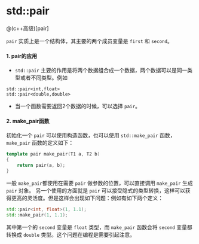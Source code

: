 # std::pair
@(c++高级)[pair]

`pair` 实质上是一个结构体，其主要的两个成员变量是 `first` 和 `second`。

#### 1. pair的应用
- `std::pair` 主要的作用是将两个数据组合成一个数据，两个数据可以是同一类型或者不同类型。例如   
```
std::pair<int,float>
std::pair<double,double>
```
- 当一个函数需要返回2个数据的时候，可以选择 `pair`。  

#### 2. make_pair函数

初始化一个 `pair` 可以使用构造函数，也可以使用 `std::make_pair` 函数，`make_pair` 函数的定义如下：
```cpp
template pair make_pair(T1 a, T2 b) 
{ 
	return pair(a, b); 
}
```

一般 `make_pair`都使用在需要 `pair` 做参数的位置，可以直接调用 `make_pair` 生成 `pair` 对象。 另一个使用的方面就是 `pair` 可以接受隐式的类型转换，这样可以获得更高的灵活度。但是这样会出现如下问题：例如有如下两个定义：
```cpp
std::pair<int, float>(1, 1.1);
std::make_pair(1, 1.1);
```

其中第一个的 `second` 变量是 `float` 类型，而 `make_pair` 函数会将 `second` 变量都转换成 `double` 类型。这个问题在编程是需要引起注意。

